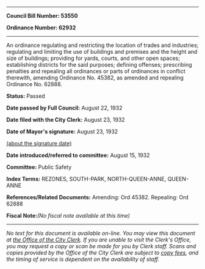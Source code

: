 

********

**Council Bill Number: 53550**
   
**Ordinance Number: 62932**
********

 An ordinance regulating and restricting the location of trades and industries; regulating and limiting the use of buildings and premises and the height and size of buildings; providing for yards, courts, and other open spaces; establishing districts for the said purposes; defining offenses; prescribing penalties and repealing all ordinances or parts of ordinances in conflict therewith, amending Ordinance No. 45382, as amended and repealing Ordinance No. 62888.

**Status:** Passed
   
**Date passed by Full Council:** August 22, 1932
   
**Date filed with the City Clerk:** August 23, 1932
   
**Date of Mayor's signature:** August 23, 1932
   
[(about the signature date)](/~public/approvaldate.htm)
   
   
   
**Date introduced/referred to committee:** August 15, 1932
   
**Committee:** Public Safety
   
   
**Index Terms:** REZONES, SOUTH-PARK, NORTH-QUEEN-ANNE, QUEEN-ANNE

**References/Related Documents:** Amending: Ord 45382. Repealing: Ord 62888

**Fiscal Note:**_(No fiscal note available at this time)_
********

_No text for this document is available on-line. You may view this document at [the Office of the City Clerk](http://www.seattle.gov/leg/clerk/contactUs.htm). If you are unable to visit the Clerk's Office, you may request a copy or scan be made for you by Clerk staff. Scans and copies provided by the Office of the City Clerk are subject to [copy fees](http://clerk.seattle.gov/~public/clerkfees.htm), and the timing of service is dependent on the availability of staff._


